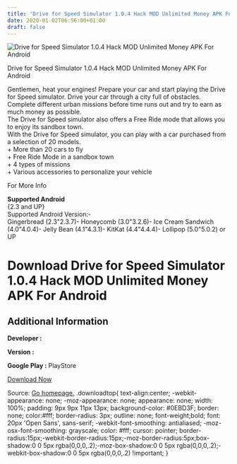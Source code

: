 ```yaml
---
title: 'Drive for Speed Simulator 1.0.4 Hack MOD Unlimited Money APK For Android'
date: 2020-01-02T06:56:00+01:00
draft: false
---
```


![Drive for Speed Simulator 1.0.4 Hack MOD Unlimited Money APK For Android](https://i2.wp.com/apkhome.net/wp-content/uploads/2017/05/Drive-for-Speed-Simulator-1.0.4-1.png "Drive for Speed Simulator 1.0.4 Hack MOD Unlimited Money APK For Android")

  

Drive for Speed Simulator 1.0.4 Hack MOD Unlimited Money APK For Android

Gentlemen, heat your engines! Prepare your car and start playing the Drive for Speed simulator. Drive your car through a city full of obstacles. Complete different urban missions before time runs out and try to earn as much money as possible.  
The Drive for Speed simulator also offers a Free Ride mode that allows you to enjoy its sandbox town.  
With the Drive for Speed simulator, you can play with a car purchased from a selection of 20 models.  
\+ More than 20 cars to fly  
\+ Free Ride Mode in a sandbox town  
\+ 4 types of missions  
\+ Various accessories to personalize your vehicle

For More Info

**Supported Android**  
{2.3 and UP}  
Supported Android Version:-  
Gingerbread (2.3"2.3.7)- Honeycomb (3.0"3.2.6)- Ice Cream Sandwich (4.0"4.0.4)- Jelly Bean (4.1"4.3.1)- KitKat (4.4"4.4.4)- Lollipop (5.0"5.0.2) or UP

Download Drive for Speed Simulator 1.0.4 Hack MOD Unlimited Money APK For Android
=================================================================================

Additional Information
----------------------

**Developer :**

**Version :**

**Google Play :** PlayStore

  

[Download Now](https://store4app.co/post/drive-for-speed-simulator-1-0-4-hack-mod-unlimited-money-apk-for-android_1573672280)

  
Source: [Go homepage.](https://store4app.co/post/drive-for-speed-simulator-1-0-4-hack-mod-unlimited-money-apk-for-android_1573672280) .downloadtop{ text-align:center; -webkit-appearance: none; -moz-appearance: none; appearance: none; width: 100%; padding: 9px 9px 11px 13px; background-color: #0EBD3F; border: none; color:#fff; border-radius: 3px; outline: none; font-weight;bold; font: 20px 'Open Sans', sans-serif; -webkit-font-smoothing: antialiased; -moz-osx-font-smoothing: grayscale; color: #fff; cursor: pointer; border-radius:15px;-webkit-border-radius:15px;-moz-border-radius:5px;box-shadow:0 0 5px rgba(0,0,0,.2);-moz-box-shadow:0 0 5px rgba(0,0,0,.2);-webkit-box-shadow:0 0 5px rgba(0,0,0,.2) !important; }
